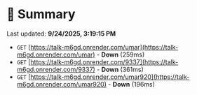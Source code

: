 # 📖 Summary
Last updated: **9/24/2025, 3:19:15 PM**

- `GET` [https://talk-m6gd.onrender.com/umar](https://talk-m6gd.onrender.com/umar) - **Down** (259ms)
- `GET` [https://talk-m6gd.onrender.com/9337](https://talk-m6gd.onrender.com/9337) - **Down** (361ms)
- `GET` [https://talk-m6gd.onrender.com/umar920](https://talk-m6gd.onrender.com/umar920) - **Down** (196ms)

